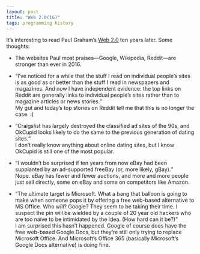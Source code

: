 ```yaml
---
layout: post
title: "Web 2.0(16)"
tags: programming history
---
```


It’s interesting to read Paul Graham’s [Web 2.0](http://www.paulgraham.com/web20.html) ten years later. Some thoughts:

- The websites Paul most praises—Google, Wikipedia, Reddit—are stronger than ever in 2016. 

- <q class="styled-quote">I’ve noticed for a while that the stuff I read on individual people’s sites is as good as or better than the stuff I read in newspapers and magazines. And now I have independent evidence: the top links on Reddit are generally links to individual people’s sites rather than to magazine articles or news stories.</q><br>
My gut and today’s top stories on Reddit tell me that this is no longer the case. :(

- <q class="styled-quote">Craigslist has largely destroyed the classified ad sites of the 90s, and OkCupid looks likely to do the same to the previous generation of dating sites.</q><br>
I don’t really know anything about online dating sites, but I know OkCupid is still one of the most popular.

- <q class="styled-quote">I wouldn’t be surprised if ten years from now eBay had been supplanted by an ad-supported freeBay (or, more likely, gBay).</q><br>
Nope. eBay has fewer and fewer auctions, and more and more people just sell directly, some on eBay and some on competitors like Amazon.

- <q class="styled-quote">The ultimate target is Microsoft. What a bang that balloon is going to make when someone pops it by offering a free web-based alternative to MS Office. Who will? Google? They seem to be taking their time. I suspect the pin will be wielded by a couple of 20 year old hackers who are too naïve to be intimidated by the idea. (How hard can it be?)</q><br>
I am surprised this hasn’t happened. Google of course does have the free web-based Google Docs, but they’re still only trying to replace Microsoft Office. And Microsoft’s Office 365 (basically Microsoft’s Google Docs alternative) is doing fine.